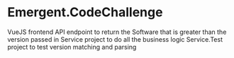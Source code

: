# Emergent.CodeChallenge

VueJS frontend
API endpoint to return the Software that is greater than the version passed in
Service project to do all the business logic
Service.Test project to test version matching and parsing
